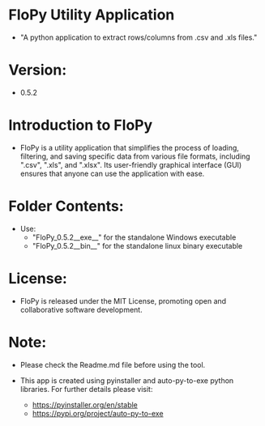 # FloPy Utility Application
 - "A python application to extract rows/columns from .csv and .xls files."

# Version:
 - 0.5.2

# Introduction to FloPy
 - FloPy is a utility application that simplifies the process of loading, filtering, and saving specific data from various file formats, including ".csv", ".xls", and ".xlsx". Its user-friendly graphical interface (GUI) ensures that anyone can use the application with ease.


# Folder Contents:
 - Use:
	- "FloPy_0.5.2__exe__" for the standalone Windows executable
	- "FloPy_0.5.2__bin__" for the standalone linux binary executable

# License:
 - FloPy is released under the MIT License, promoting open and collaborative software development.

# Note:
 - Please check the Readme.md file before using the tool.

 - This app is created using pyinstaller and auto-py-to-exe python libraries. For further details please visit:
	
	* https://pyinstaller.org/en/stable
	* https://pypi.org/project/auto-py-to-exe


